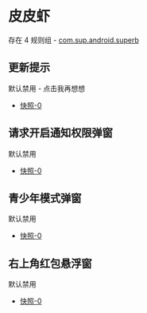 # 皮皮虾

存在 4 规则组 - [com.sup.android.superb](/src/apps/com.sup.android.superb.ts)

## 更新提示

默认禁用 - 点击我再想想

- [快照-0](https://i.gkd.li/import/13858490)

## 请求开启通知权限弹窗

默认禁用

- [快照-0](https://i.gkd.li/import/13691081)

## 青少年模式弹窗

默认禁用

- [快照-0](https://i.gkd.li/import/13796869)

## 右上角红包悬浮窗

默认禁用

- [快照-0](https://i.gkd.li/import/13624220)
